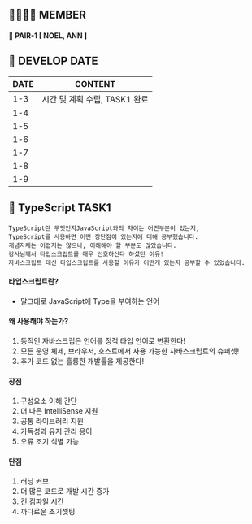 ## 👨‍👩‍👧‍👦 MEMBER
#### 🐸 PAIR-1 [ NOEL, ANN ]

## 📆 DEVELOP DATE

|DATE   | CONTENT  |
|---|---|
|1-3   |시간 및 계획 수립, TASK1 완료   |
|1-4   |   |
|1-5   |   |
|1-6   |   |
|1-7   |   |
|1-8   |   |
|1-9   |   |


## 🧩 TypeScript TASK1

```
TypeScript란 무엇인지JavaScript와의 차이는 어떤부분이 있는지,
TypeScript를 사용하면 어떤 장단점이 있는지에 대해 공부했습니다.
개념자체는 어렵지는 않으나, 이해해야 할 부분도 많았습니다.
강사님께서 타입스크립트를 매우 선호하신다 하셨던 이유!
자바스크립트 대신 타입스크립트를 사용할 이유가 어떤게 있는지 공부할 수 있었습니다.
```
#### 타입스크립트란?
- 말그대로 JavaScript에 Type을 부여하는 언어

#### 왜 사용해야 하는가?
  1. 동적인 자바스크립은 언어를 정적 타입 언어로 변환한다!
  2. 모든 운영 체제, 브라우저, 호스트에서 사용 가능한 자바스크립트의 슈퍼셋!
  3. 추가 코드 없는 훌륭한 개발툴을 제공한다!

#### 장점
  1. 구성요소 이해 간단
  2. 더 나은 IntelliSense 지원
  3. 공통 라이브러리 지원
  4. 가독성과 유지 관리 용이
  5. 오류 조기 식별 가능

#### 단점
  1. 러닝 커브
  2. 더 많은 코드로 개발 시간 증가
  3. 긴 컴파일 시간
  4. 까다로운 초기셋팅 


